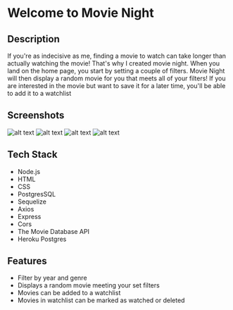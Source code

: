 # Welcome to Movie Night


## Description

If you're as indecisive as me, finding a movie to watch can take longer than actually watching the movie! That's why I created movie night. When you land on the home page, you start by setting a couple of filters. Movie Night will then display a random movie for you that meets all of your filters! If you are interested in the movie but want to save it for a later time, you'll be able to add it to a watchlist


## Screenshots

![alt text](../Presentation/ss1.png)
![alt text](../Presentation/ss2.png)
![alt text](../Presentation/ss3.png)
![alt text](../Presentation/ss4.png)


## Tech Stack

* Node.js
* HTML
* CSS
* PostgresSQL
* Sequelize
* Axios
* Express
* Cors
* The Movie Database API
* Heroku Postgres


## Features

* Filter by year and genre
* Displays a random movie meeting your set filters
* Movies can be added to a watchlist
* Movies in watchlist can be marked as watched or deleted